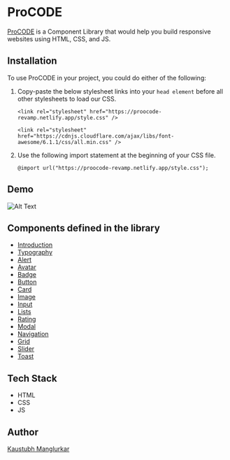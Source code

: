 # ProCODE
[ProCODE](https://proocode-revamp.netlify.app/) is a Component Library that would help you build responsive websites using HTML, CSS, and JS.

## Installation
To use ProCODE in your project, you could do either of the following:

1) Copy-paste the below stylesheet links into your `head element` before all other stylesheets to load our CSS.

    `<link rel="stylesheet" href="https://proocode-revamp.netlify.app/style.css" />`

    `<link rel="stylesheet" href="https://cdnjs.cloudflare.com/ajax/libs/font-awesome/6.1.1/css/all.min.css" />`

2) Use the following import statement at the beginning of your CSS file.

     `@import url("https://proocode-revamp.netlify.app/style.css");`
     
## Demo
![Alt Text](https://media.giphy.com/media/MK9gD1EwcTnZulR6Jd/giphy.gif)
  
## Components defined in the library

* [Introduction](https://proocode-revamp.netlify.app/intro/intro.html) 
* [Typography](https://proocode-revamp.netlify.app/text-utilities/text-utils.html)
* [Alert](https://proocode-revamp.netlify.app/alert/alert.html)
* [Avatar](https://proocode-revamp.netlify.app/avatar/avatar.html)
* [Badge](https://proocode-revamp.netlify.app/badges/badge.html)
* [Button](https://proocode-revamp.netlify.app/buttons/buttons.html)
* [Card](https://proocode-revamp.netlify.app/cards/cards.html)
* [Image](https://proocode-revamp.netlify.app/image/image.html)
* [Input](https://proocode-revamp.netlify.app/input/input.html)
* [Lists](https://proocode-revamp.netlify.app/lists/lists.html)
* [Rating](https://proocode-revamp.netlify.app/rating/rating.html)
* [Modal](https://proocode-revamp.netlify.app/modal/modal.html)
* [Navigation](https://proocode-revamp.netlify.app/navigation/nav.html)
* [Grid](https://proocode-revamp.netlify.app/grids/grids.html)
* [Slider](https://proocode-revamp.netlify.app/slider/slider.html)
* [Toast](https://proocode-revamp.netlify.app/toast/toast.html)

## Tech Stack

* HTML
* CSS
* JS

## Author
 [Kaustubh Manglurkar](https://kaustubh-m.netlify.app/)
